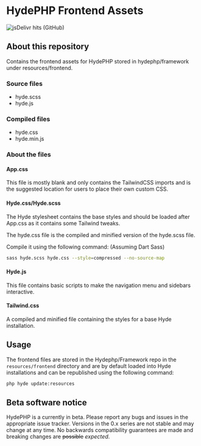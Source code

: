 # HydePHP Frontend Assets
![jsDelivr hits (GitHub)](https://img.shields.io/jsdelivr/gh/hm/hydephp/hydefront)

## About this repository

Contains the frontend assets for HydePHP stored in hydephp/framework under resources/frontend.

### Source files
- hyde.scss
- hyde.js

### Compiled files
- hyde.css
- hyde.min.js


### About the files

#### App.css
This file is mostly blank and only contains the TailwindCSS imports and is the suggested location for users to place their own custom CSS.

#### Hyde.css/Hyde.scss
The Hyde stylesheet contains the base styles and should be loaded after App.css as it contains some Tailwind tweaks.

The hyde.css file is the compiled and minified version of the hyde.scss file.

Compile it using the following command: (Assuming Dart Sass)

```bash
sass hyde.scss hyde.css --style=compressed --no-source-map
```

#### Hyde.js
This file contains basic scripts to make the navigation menu and sidebars interactive.

#### Tailwind.css
A compiled and minified file containing the styles for a base Hyde installation.

## Usage

The frontend files are stored in the Hydephp/Framework repo in the `resources/frontend` directory and are by default loaded into Hyde installations and can be republished using the following command:

```bash
php hyde update:resources
```

## Beta software notice
HydePHP is a currently in beta. Please report any bugs and issues in the appropriate issue tracker. Versions in the 0.x series are not stable and may change at any time. No backwards compatibility guarantees are made and breaking changes are <s>possible</s> <i>expected</i>.
